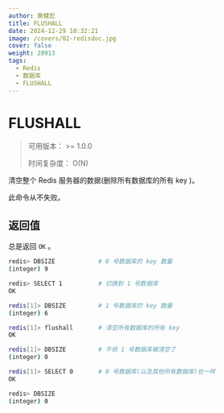 ```yaml
---
author: 黄健宏
title: FLUSHALL
date: 2024-12-29 10:32:21
image: /covers/02-redisdoc.jpg
cover: false
weight: 20913
tags:
  - Redis
  - 数据库
  - FLUSHALL
---
```


# FLUSHALL

> 可用版本： >= 1.0.0
> 
> 时间复杂度： O(N)

清空整个 Redis 服务器的数据(删除所有数据库的所有 key )。

此命令从不失败。

## 返回值

总是返回 `OK` 。

```bash
redis> DBSIZE            # 0 号数据库的 key 数量
(integer) 9

redis> SELECT 1          # 切换到 1 号数据库
OK

redis[1]> DBSIZE         # 1 号数据库的 key 数量
(integer) 6

redis[1]> flushall       # 清空所有数据库的所有 key
OK

redis[1]> DBSIZE         # 不但 1 号数据库被清空了
(integer) 0

redis[1]> SELECT 0       # 0 号数据库(以及其他所有数据库)也一样
OK

redis> DBSIZE
(integer) 0
```